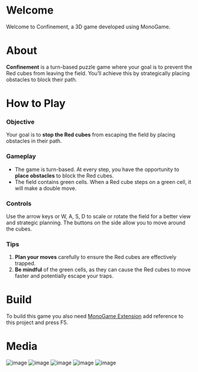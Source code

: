 # Welcome
Welcome to Confinement, a 3D game developed using MonoGame.

# About
**Confinement** is a turn-based puzzle game where your goal is to prevent the Red cubes from leaving the field. You’ll achieve this by strategically placing obstacles to block their path.

# How to Play
### Objective
Your goal is to **stop the Red cubes** from escaping the field by placing obstacles in their path.  

### Gameplay
- The game is turn-based. At every step, you have the opportunity to **place obstacles** to block the Red cubes.
- The field contains green cells. When a Red cube steps on a green cell, it will make a double move.

### Controls
Use the arrow keys or W, A, S, D to scale or rotate the field for a better view and strategic planning. The buttons on the side allow you to move around the cubes.

### Tips
1) **Plan your moves** carefully to ensure the Red cubes are effectively trapped.
2) **Be mindful** of the green cells, as they can cause the Red cubes to move faster and potentially escape your traps.

# Build
To build this game you also need [MonoGame Extension](https://github.com/Ycalk/MonoGame-Architecture) add reference to this project and press F5.

# Media
![image](https://github.com/Ycalk/Confinement/assets/118367882/eb6855bd-0f73-4771-8ecc-3fcfe3987af3)
![image](https://github.com/Ycalk/Confinement/assets/118367882/b2be7331-a182-48fc-9c27-6f8e9be6657d)
![image](https://github.com/Ycalk/Confinement/assets/118367882/d43f81ad-46c4-4ee8-be1c-d805b6b1cd19)
![image](https://github.com/Ycalk/Confinement/assets/118367882/2b17c727-59e1-42a3-a250-b89665fc6012)
![image](https://github.com/Ycalk/Confinement/assets/118367882/ecc5a277-61d3-4f88-8f1e-6167d8f59ee9)




